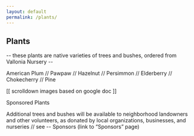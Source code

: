 ```yaml
---
layout: default
permalink: /plants/
---
```


## Plants

-- these plants are native varieties of trees and bushes, ordered from Vallonia Nursery --

American Plum // Pawpaw // Hazelnut // Persimmon // Elderberry // Chokecherry // Pine

[[ scrolldown images based on google doc ]]

Sponsored Plants

Additional trees and bushes will be available to neighborhood landowners and other volunteers, as donated by local organizations, businesses, and nurseries // see -- Sponsors (link to “Sponsors” page)